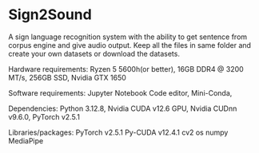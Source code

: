 # Sign2Sound
A sign language recognition system with the ability to get sentence from corpus engine and give audio output.
Keep all the files in same folder and create your own datasets or download the datasets.

Hardware requirements:
  Ryzen 5 5600h(or better),
  16GB DDR4 @ 3200 MT/s,
  256GB SSD,
  Nvidia GTX 1650

Software requirements:
  Jupyter Notebook Code editor,
  Mini-Conda,

Dependencies:
  Python 3.12.8,
  Nvidia CUDA v12.6 GPU,
  Nvidia CUDnn v9.6.0,
  PyTorch v2.5.1 

Libraries/packages:
  PyTorch v2.5.1
  Py-CUDA v12.4.1
  cv2
  os
  numpy
  MediaPipe
